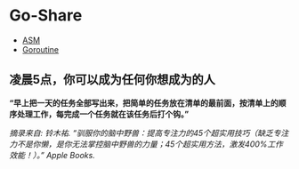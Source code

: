 # Go-Share

- [ASM](ASM.md)
- [Goroutine](Goroutine.md)




## 凌晨5点，你可以成为任何你想成为的人


 **“早上把一天的任务全部写出来，把简单的任务放在清单的最前面，按清单上的顺序处理工作，每完成一个任务就在该任务后打个钩。”**

*摘录来自: 铃木祐. “驯服你的脑中野兽：提高专注力的45个超实用技巧（缺乏专注力不是你懒，是你无法掌控脑中野兽的力量；45个超实用方法，激发400%工作效能！）。” Apple Books.*


